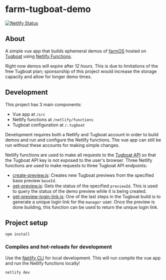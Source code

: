 # farm-tugboat-demo

[![Netlify Status](https://api.netlify.com/api/v1/badges/665c922e-3b18-4b27-ac68-f3fb61fbf09b/deploy-status)](https://app.netlify.com/sites/laughing-mclean-bcdbff/deploys)

## About

A simple vue app that builds ephemeral demos of [farmOS](https://farmos.org) hosted on
[Tugboat](https://www.tugboat.qa/) using [Netlify Functions](https://www.netlify.com/products/functions/).

Right now demos will expire after *12 hours*. This is due to limitations of the
free Tugboat plan; sponsorship of this project would increase the storage
capacity and allow for longer demo times.

## Development

This project has 3 main components:

- Vue app at `/src`
- Netlify functions at `/netlify/functions`
- Tugboat configuration at `/.tugboat`

Development requires both a Netlify and Tugboat account in order to build demos
and run and configure the Netlify functions. The vue app can still be run 
without these accounts for making simple changes.

Netlify functions are used to make all requests to the [Tugboat API](https://api.tugboat.qa/v3)
so that the Tugboat API key is not exposed to the user's browser.
Three Netlify functions are used to make requests to three Tugboat API endpoints:
- [create-preview.js](netlify/functions/create-preview.js):
  Creates new Tugboat previews from the specified base preview `baseId`.
- [get-preview.js](netlify/functions/get-preview.js):
  Gets the status of the specified `previewId`. This is used to query the status
  of the demo preview while it is being created.
- [get-preview-login-link.js](netlify/functions/get-preview-login-link.js):
  One of the last steps in the Tugboat build is to generate a unique login link
  for the `manager` user. Once the preview is done building, this function can
  be used to return the unique login link.

## Project setup
```
npm install
```

### Compiles and hot-reloads for development
Use the [Netlify CLI](https://docs.netlify.com/cli/get-started/)
for local development. This will run compile the vue app and run the 
Netlify functions locally!
```
netlify dev
```